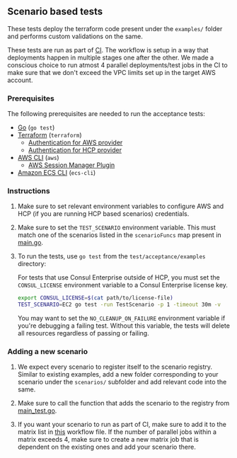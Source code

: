 ## Scenario based tests

These tests deploy the terraform code present under the `examples/` folder and performs custom validations on the same.

These tests are run as part of [CI](https://github.com/hashicorp/terraform-aws-consul-ecs/blob/main/.github/workflows/nightly-ecs-examples-validator.yml). The workflow is setup in a way that deployments happen in multiple stages one after the other. We made a conscious choice to run atmost 4 parallel deployments/test jobs in the CI to make sure that we don't exceed the VPC limits set up in the target AWS account.

### Prerequisites

The following prerequisites are needed to run the acceptance tests:

- [Go](https://go.dev/dl/) (`go test`)
- [Terraform](https://www.terraform.io/downloads) (`terraform`)
   - [Authentication for AWS provider](https://registry.terraform.io/providers/hashicorp/aws/latest/docs#authentication)
   - [Authentication for HCP provider](https://registry.terraform.io/providers/hashicorp/hcp/latest/docs/guides/auth)
- [AWS CLI](https://docs.aws.amazon.com/cli/latest/userguide/getting-started-install.html) (`aws`)
   - [AWS Session Manager Plugin](https://docs.aws.amazon.com/systems-manager/latest/userguide/session-manager-working-with-install-plugin.html)
- [Amazon ECS CLI](https://docs.aws.amazon.com/AmazonECS/latest/developerguide/ECS_CLI_installation.html) (`ecs-cli`)

### Instructions

1. Make sure to set relevant environment variables to configure AWS and HCP (if you are running HCP based scenarios) credentials.

1. Make sure to set the `TEST_SCENARIO` environment variable. This must match one of the scenarios listed in the `scenarioFuncs` map present in [main.go](./main_test.go).

1. To run the tests, use `go test` from the `test/acceptance/examples` directory:

   For tests that use Consul Enterprise outside of HCP, you must set the
   `CONSUL_LICENSE` environment variable to a Consul Enterprise license key.

   ```sh
   export CONSUL_LICENSE=$(cat path/to/license-file)
   TEST_SCENARIO=EC2 go test -run TestScenario -p 1 -timeout 30m -v
   ```

   You may want to set the `NO_CLEANUP_ON_FAILURE` environment variable if you're debugging
   a failing test. Without this variable, the tests will delete all resources
   regardless of passing or failing.

### Adding a new scenario

1. We expect every scenario to register itself to the scenario registry. Similar to existing examples, add a new folder corresponding to your scenario under the `scenarios/` subfolder and add relevant code into the same.

1. Make sure to call the function that adds the scenario to the registry from [main_test.go](./main_test.go).

1. If you want your scenario to run as part of CI, make sure to add it to the matrix list in [this](https://github.com/hashicorp/terraform-aws-consul-ecs/blob/main/.github/workflows/nightly-ecs-examples-validator.yml) workflow file. If the number of parallel jobs within a matrix exceeds 4, make sure to create a new matrix job that is dependent on the existing ones and add your scenario there.